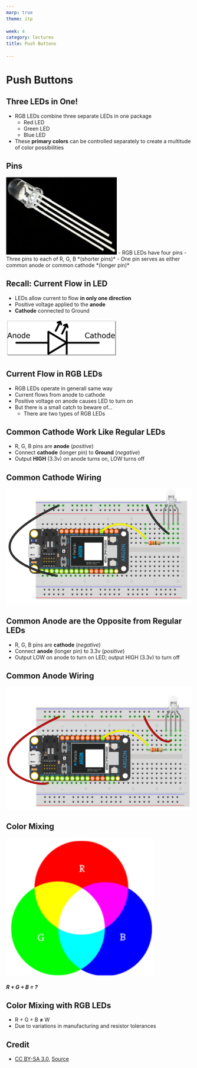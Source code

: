 ```yaml
---
marp: true
theme: itp

week: 4
category: lectures
title: Push Buttons

---
```


<!-- headingDivider: 2 -->

# Push Buttons

## Three LEDs in One!

- RGB LEDs combine three separate LEDs in one package
  - Red LED
  - Green LED
  - Blue LED
- These **primary colors** can be controlled separately to create a multitude of color possibilities

## Pins
<img src="lecture_rgb_leds.assets/1565897044440.png" alt="RGB LED" width=300 />
- RGB LEDs have four pins
- Three pins to each of R, G, B *(shorter pins)*
- One pin serves as either common anode or common cathode *(longer pin)*

## Recall: Current Flow in LED

- LEDs allow current to flow **in only one direction**
- Positive voltage applied to the **anode**
- **Cathode** connected to Ground
<img src="lecture_rgb_leds.assets/1565059300403.png" alt="LED schematic" width=300 />

## Current Flow in RGB LEDs 

- RGB LEDs operate in generall same way
- Current flows from anode to cathode
- Positive voltage on anode causes LED to turn on
- But there is a small catch to beware of...
  - There are two types of RGB LEDs



## Common Cathode Work Like Regular LEDs

- R, G, B pins are **anode** (*positive*)
- Connect **cathode** (longer pin) to **Ground** (*negative*)
- Output **HIGH** (3.3v) on anode turns on, LOW turns off

## Common Cathode Wiring

<img src="lecture_rgb_leds.assets/1565896348358.png" alt="common cathode wiring" width=600 />

## Common Anode are the Opposite from Regular LEDs

- R, G, B pins are **cathode** (*negative*)
- Connect **anode** (longer pin) to 3.3v (*positive*)
- Output LOW on anode to turn on LED; output HIGH (3.3v) to turn off

## Common Anode Wiring
<img src="lecture_rgb_leds.assets/1565896027460.png" alt="common anode wiring" width=600 />

## Color Mixing
<img src="lecture_rgb_leds.assets/1565902722602.png" alt="color mixing" width=400/>

##### R + G + B = ?

## Color Mixing with RGB LEDs

- R + G + B **≠** W
- Due to variations in manufacturing and resistor tolerances

## Credit

- <a href="https://creativecommons.org/licenses/by-sa/3.0" title="Creative Commons Attribution-Share Alike 3.0">CC BY-SA 3.0</a>, <a href="https://commons.wikimedia.org/w/index.php?curid=755036">Source</a>


